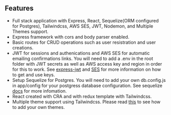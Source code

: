 ## Features

- Full stack application with Express, React, Sequelize(ORM configured for
  Postgres), Tailwindcss, AWS SES, JWT, Nodemon, and Multiple Themes support.
- Express framework with cors and body parser enabled.
- Basic routes for CRUD operations such as user resistration and user creations.
- JWT for sessions and authenications and AWS SES for automatic emailing
  confirmations links. You will need to add a .env in the root folder with JWT
  secrets as well as AWS access key and region in order for this to work. See
  [express-jwt](https://www.npmjs.com/package/express-jwt) and
  [SES](https://docs.aws.amazon.com/ses/latest/DeveloperGuide/get-aws-keys.html)
  for more information on how to get and use keys.
- Setup Sequelize for Postgres. You will need to add your own db.config.js in
  app/config for your postgress database configuration. See sequelize
  [docs](https://sequelize.org/master/manual/getting-started.html) for more
  infomation.
- React created with CRA and with redux template with Tailwindcss.
- Multiple theme support using Tailwindcss. Please read
  [this](https://dev.to/ohitslaurence/creating-dynamic-themes-with-react-tailwindcss-59cl)
  to see how to add your own themes.
